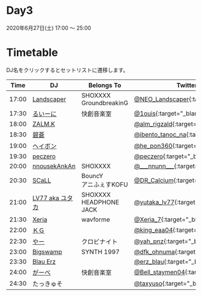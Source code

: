# Day3

2020年6月27日(土) 17:00 ～ 25:00

# Timetable
DJ名をクリックするとセットリストに遷移します。

| Time  | DJ | Belongs To | Twitter |
| ------ | ------ | ------ | ------ |
| 17:00 | [Landscaper](../setlist/day3/01_Landscaper.md) | SHOXXXX <br> GroundbreakinG  | [@NEO_Landscaper](https://twitter.com/NEO_Landscaper){:target="_blank"}  |
| 17:30 | [るいーに](../setlist/day3/02_1ouis.md) | 快創音楽室 | [@1ouis](https://twitter.com/1ouis){:target="_blank"}  |
| 18:00 | [ZALM.K](../setlist/day3/03_ZALM_K.md) |  | [@alm_rigzald](https://twitter.com/alm_rigzald){:target="_blank"}  |
| 18:30 | [碧蒼](../setlist/day3/04_hekisei.md) | | [@ibento_tanoc_na](https://twitter.com/ibento_tanoc_na){:target="_blank"}  |
| 19:00 | [ヘイボン](../setlist/day3/05_heybon.md) |  | [@he_pon360](https://twitter.com/he_pon360){:target="_blank"}  |
| 19:30 | [peczero](../setlist/day3/06_peczero.md) |  | [@peczero](https://twitter.com/peczero){:target="_blank"}  |
| 20:00 | [nnousekAnkAn](../setlist/day3/07_nnousekAnkAn.md) | SHOXXXX | [@\_\_\_nnunn\_\_\_](https://twitter.com/___nnunn___){:target="_blank"}  |
| 20:30 | [SCaLL](../setlist/day3/08_SCaLL.md) | BouncY <br> アニふぇすKOFU | [@DR_Calcium](https://twitter.com/DR_Calcium){:target="_blank"}  |
| 21:00 | [LV77 aka ユタカ](../setlist/day3/09_lv77.md) | SHOXXXX <br> HEADPHONE JACK | [@yutaka_lv77](https://twitter.com/yutaka_lv77){:target="_blank"} |
| 21:30 | [Xeria](../setlist/day3/10_Xeria.md) | wavforme | [@Xeria_7](https://twitter.com/Xeria_7){:target="_blank"}  |
| 22:00 | [ＫＧ](../setlist/day3/11_KG.md) | | [@king_eaa04](https://twitter.com/king_eaa04){:target="_blank"}  |
| 22:30 | [やー](../setlist/day3/12_yah.md) | クロビナイト | [@yah_pnz](https://twitter.com/yah_pnz){:target="_blank"}  |
| 23:00 | [Bigswamp](../setlist/day3/13_Bigswamp.md) | SYNTH 1997　| [@dfk_ohnuma](https://twitter.com/dfk_ohnuma){:target="_blank"}  |
| 23:30 | [Blau Erz](../setlist/day3/14_Blau_erz.md) | | [@erz_blau](https://twitter.com/erz_blau){:target="_blank"}  |
| 24:00 | [がーべ](../setlist/day3/15_Gabe.md) | 快創音楽室 | [@Bell_staymen04](https://twitter.com/Bell_staymen04){:target="_blank"}  |
| 24:30 | たっきゅそ | | [@taxyuso](https://twitter.com/taxyuso){:target="_blank"}  |
